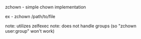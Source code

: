 zchown - simple chown implementation


ex - zchown <user> /path/to/file


note: utilizes zelfexec
note: does not handle groups (so "zchown user:group" won't work)
